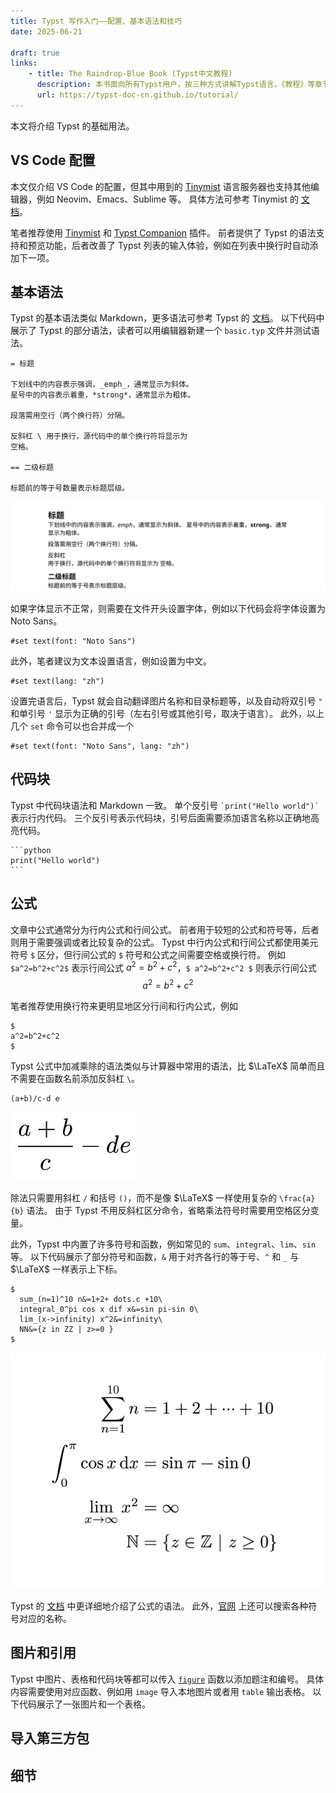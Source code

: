 ```yaml
---
title: Typst 写作入门——配置、基本语法和技巧
date: 2025-06-21

draft: true
links:
    - title: The Raindrop-Blue Book (Typst中文教程)
      description: 本书面向所有Typst用户，按三种方式讲解Typst语言。《教程》等章节循序渐进，讲述了Typst的排版方式和原理；《参考》等章节拓展广度；《专题》等则专注解决具体问题。本书希望缓解Typst相关资料严重缺失的问题，与官方文档相互补充，帮助大家入门和学习Typst。
      url: https://typst-doc-cn.github.io/tutorial/
---
```


本文将介绍 Typst 的基础用法。

## VS Code 配置

本文仅介绍 VS Code 的配置，但其中用到的 [Tinymist](https://github.com/Myriad-Dreamin/tinymist) 语言服务器也支持其他编辑器，例如 Neovim、Emacs、Sublime 等。
具体方法可参考 Tinymist 的 [文档](https://myriad-dreamin.github.io/tinymist/frontend/main.html)。

笔者推荐使用 [Tinymist](https://marketplace.visualstudio.com/items?itemName=myriad-dreamin.tinymist) 和 [Typst Companion](https://marketplace.visualstudio.com/items?itemName=CalebFiggers.typst-companion) 插件。
前者提供了 Typst 的语法支持和预览功能，后者改善了 Typst 列表的输入体验，例如在列表中换行时自动添加下一项。

## 基本语法

Typst 的基本语法类似 Markdown，更多语法可参考 Typst 的 [文档](https://typst.app/docs/reference/syntax/)。
以下代码中展示了 Typst 的部分语法，读者可以用编辑器新建一个 `basic.typ` 文件并测试语法。

```typst title="basic.typ"
= 标题

下划线中的内容表示强调，_emph_，通常显示为斜体。
星号中的内容表示着重，*strong*，通常显示为粗体。

段落需用空行（两个换行符）分隔。

反斜杠 \ 用于换行，源代码中的单个换行符将显示为
空格。

== 二级标题

标题前的等于号数量表示标题层级。
```

![Typst 基本语法，字体为 Noto Sans。](img/basic.svg)

如果字体显示不正常，则需要在文件开头设置字体，例如以下代码会将字体设置为 Noto Sans。

```typst
#set text(font: "Noto Sans")
```

此外，笔者建议为文本设置语言，例如设置为中文。

```typst
#set text(lang: "zh")
```

设置完语言后，Typst 就会自动翻译图片名称和目录标题等，以及自动将双引号 `"` 和单引号 `'` 显示为正确的引号（左右引号或其他引号，取决于语言）。
此外，以上几个 `set` 命令可以也合并成一个

```typst
#set text(font: "Noto Sans", lang: "zh")
```

## 代码块

Typst 中代码块语法和 Markdown 一致。
单个反引号 `` `print("Hello world")` `` 表示行内代码。
三个反引号表示代码块，引号后面需要添加语言名称以正确地高亮代码。

````typst
```python
print("Hello world")
```
````

## 公式

文章中公式通常分为行内公式和行间公式。
前者用于较短的公式和符号等，后者则用于需要强调或者比较复杂的公式。
Typst 中行内公式和行间公式都使用美元符号 `$` 区分，但行间公式的 `$` 符号和公式之间需要空格或换行符。
例如 `$a^2=b^2+c^2$` 表示行间公式 $a^2=b^2+c^2$，`$ a^2=b^2+c^2 $` 则表示行间公式
$$
a^2=b^2+c^2
$$

笔者推荐使用换行符来更明显地区分行间和行内公式，例如

```typst
$
a^2=b^2+c^2
$
```

Typst 公式中加减乘除的语法类似与计算器中常用的语法，比 $\LaTeX$ 简单而且不需要在函数名前添加反斜杠 `\`。

```typst
(a+b)/c-d e
```

![加减乘除](img/algebraic_operations.svg)

除法只需要用斜杠 `/` 和括号 `()`，而不是像 $\LaTeX$ 一样使用复杂的 `\frac{a}{b}` 语法。
由于 Typst 不用反斜杠区分命令，省略乘法符号时需要用空格区分变量。

此外，Typst 中内置了许多符号和函数，例如常见的 `sum`、`integral`、`lim`、`sin` 等。
以下代码展示了部分符号和函数，`&` 用于对齐各行的等于号、`^` 和 `_`  与 $\LaTeX$ 一样表示上下标。

```typst
$
  sum_(n=1)^10 n&=1+2+ dots.c +10\
  integral_0^pi cos x dif x&=sin pi-sin 0\
  lim_(x->infinity) x^2&=infinity\
  NN&={z in ZZ | z>=0 }
$
```

![部分 Typst 内置的符号和函数](img/symbols_and_functions.svg)

Typst 的 [文档](https://typst.app/docs/reference/math/) 中更详细地介绍了公式的语法。
此外，[官网](https://typst.app/docs/reference/symbols/sym/) 上还可以搜索各种符号对应的名称。

## 图片和引用

Typst 中图片、表格和代码块等都可以传入 [`figure`](https://typst.app/docs/reference/model/figure/) 函数以添加题注和编号。
具体内容需要使用对应函数、例如用 `image` 导入本地图片或者用 `table` 输出表格。
以下代码展示了一张图片和一个表格。

## 导入第三方包

## 细节
